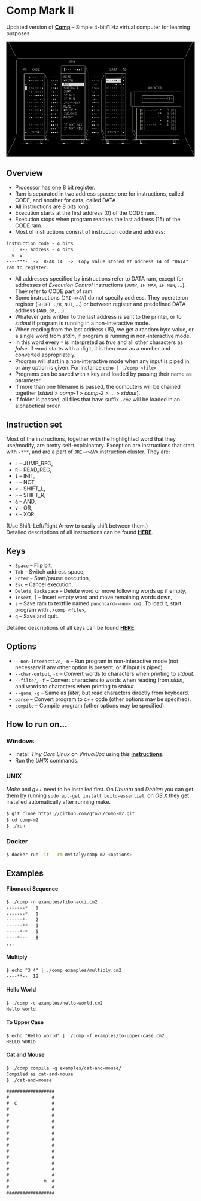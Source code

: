 Comp Mark II
============

Updated version of [**Comp**](https://github.com/gto76/comp-cpp) – Simple 4-bit/1 Hz virtual computer for learning purposes

![screenshot](doc/screenshot.png)

Overview
--------

* Processor has one 8 bit register.
* Ram is separated in two address spaces; one for instructions, called CODE, and another for data, called DATA.
* All instructions are 8 bits long.
* Execution starts at the first address (0) of the CODE ram.
* Execution stops when program reaches the last address (15) of the CODE ram.
* Most of instructions consist of instruction code and address:
```
instruction code - 4 bits
  |  +-- address - 4 bits
  v  v
----***-  ->  READ 14  ->  Copy value stored at address 14 of "DATA" ram to register.
```
* All addresses specified by instructions refer to DATA ram, except for addresses of *Execution Control* instructions (`JUMP`, `IF MAX`, `IF MIN`, ...). They refer to CODE part of ram.
* Some instructions (`JRI~<>&V`) do not specify address. They operate on register (`SHIFT L/R`, `NOT`, ...) or between register and predefined DATA address (`AND`, `OR`, ...).
* Whatever gets written to the last address is sent to the printer, or to *stdout* if program is running in a non-interactive mode.
* When reading from the last address (15), we get a random byte value, or a single word from *stdin*, if program is running in non-interactive mode.
* In this word every `*` is interpreted as *true* and all other characters as *false*. If word starts with a digit, it is then read as a number and converted appropriately.
* Program will start in a non-interactive mode when any input is piped in, or any option is given. For instance `echo | ./comp <file>`
* Programs can be saved with `s` key and loaded by passing their name as parameter.
* If more than one filename is passed, the computers will be chained together (*stdint* > *comp-1* > *comp-2* > ... > *stdout*).
* If folder is passed, all files that have suffix `.cm2` will be loaded in an alphabetical order.

Instruction set
---------------
Most of the instructions, together with the highlighted word that they use/modify, are pretty self-explainatory. Exception are instructions that start with `-***`, and are a part of `JRI~<>&VX` instruction cluster. They are:  
 * `J` – JUMP_REG,
 * `R` – READ_REG,
 * `I` – INIT,
 * `~` – NOT,
 * `<` – SHIFT_L,
 * `>` – SHIFT_R,
 * `&` – AND,
 * `V` – OR,
 * `X` – XOR.

(Use Shift–Left/Right Arrow to easily shift between them.)  
Detailed descriptions of all instructions can be found [**HERE**](doc/instruction-set.md).

Keys
----
* `Space` – Flip bit,
* `Tab` – Switch address space,
* `Enter` – Start/pause execution,
* `Esc` – Cancel execution,
* `Delete`, `Backspace` – Delete word or move following words up if empty,
* `Insert`, `]` – Insert empty word and move remaining words down,
* `s` – Save ram to textfile named `punchcard-<num>.cm2`. To load it, start program with `./comp <file>`,
* `q` – Save and quit.

Detailed descriptions of all keys can be found [**HERE**](doc/keys.md).

Options
-------
* `--non-interactive`, `-n` – Run program in non-interactive mode (not necessary if any other option is present, or if input is piped).
* `--char-output`, `-c` – Convert words to characters when printing to *stdout*.
* `--filter`, `-f` – Convert characters to words when reading from *stdin*, and words to characters when printing to *stdout*.
* `--game`, `-g` – Same as *filter*, but read characters directly from keyboard.
* `parse` – Convert program to c++ code (other options may be specified).
* `compile` – Compile program (other options may be specified).


How to run on…
--------------

### Windows

* Install *Tiny Core Linux* on *VirtualBox* using this [**instructions**](https://github.com/gto76/my-linux-setup/tree/gh-pages/conf-files/tiny-core-linux).
* Run the *UNIX* commands.

### UNIX
*Make* and *g++* need to be installed first. On *Ubuntu* and *Debian* you can get them by running `sudo apt-get install build-essential`, on *OS X* they get installed automatically after running make.
```bash
$ git clone https://github.com/gto76/comp-m2.git
$ cd comp-m2
$ ./run
```

### Docker
```bash
$ docker run -it --rm mvitaly/comp-m2 <options>
```

Examples
--------

#### Fibonacci Sequence
```
$ ./comp -n examples/fibonacci.cm2
-------*   1
-------*   1
------*-   2
------**   3
-----*-*   5
----*---   8
...
```

#### Multiply
```
$ echo "3 4" | ./comp examples/multiply.cm2
----**--  12
```

#### Hello World
```
$ ./comp -c examples/hello-world.cm2
Hello world
```

#### To Upper Case
```
$ echo "Hello world" | ./comp -f examples/to-upper-case.cm2
HELLO WORLD
```

#### Cat and Mouse
```
$ ./comp compile -g examples/cat-and-mouse/
Compiled as cat-and-mouse
$ ./cat-and-mouse
```
```
##################
#                #
#  C             #
#                #
#                #
#                #
#                #
#                #
#                #
#                #
#                #
#                #
#                #
#                #
#                #
#             m  #
#                #
##################
```
